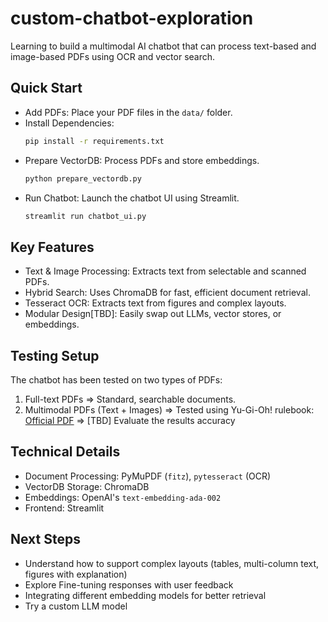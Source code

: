 # custom-chatbot-exploration

Learning to build a multimodal AI chatbot that can process text-based and image-based PDFs using OCR and vector search.  

## Quick Start  

- Add PDFs: Place your PDF files in the `data/` folder.  
- Install Dependencies:  
   ```bash
   pip install -r requirements.txt
   ```
- Prepare VectorDB: Process PDFs and store embeddings.  
   ```bash
   python prepare_vectordb.py
   ```
- Run Chatbot: Launch the chatbot UI using Streamlit.  
   ```bash
   streamlit run chatbot_ui.py
   ```

## Key Features  

- Text & Image Processing: Extracts text from selectable and scanned PDFs.  
- Hybrid Search: Uses ChromaDB for fast, efficient document retrieval.  
- Tesseract OCR: Extracts text from figures and complex layouts.  
- Modular Design[TBD]: Easily swap out LLMs, vector stores, or embeddings.  

## Testing Setup  

The chatbot has been tested on two types of PDFs:  

1. Full-text PDFs => Standard, searchable documents.  
2. Multimodal PDFs (Text + Images) => Tested using Yu-Gi-Oh! rulebook: [Official PDF](https://img.yugioh-card.com/en/downloads/rulebook/SD_RuleBook_EN_10.pdf) => [TBD] Evaluate the results accuracy  

## Technical Details  

- Document Processing: PyMuPDF (`fitz`), `pytesseract` (OCR)  
- VectorDB Storage: ChromaDB  
- Embeddings: OpenAI's `text-embedding-ada-002`  
- Frontend: Streamlit  


## Next Steps
- Understand how to support complex layouts (tables, multi-column text, figures with explanation)  
- Explore Fine-tuning responses with user feedback  
- Integrating different embedding models for better retrieval
- Try a custom LLM model
